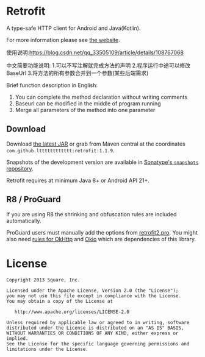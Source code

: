 Retrofit
========

A type-safe HTTP client for Android and Java(Kotlin).

For more information please see [the website][1].

使用说明:https://blog.csdn.net/qq_33505109/article/details/108767068

中文简要功能说明:
1.可以不写注解就完成方法的声明
2.程序运行中途可以修改BaseUrl
3.将方法的所有参数合并到一个参数(某些后端需求)

Brief function description in English:
1. You can complete the method declaration without writing comments
2. Baseurl can be modified in the middle of program running
3. Merge all parameters of the method into one parameter


Download
--------

Download [the latest JAR][2] or grab from Maven central at the coordinates `com.github.ltttttttttttt:retrofit:1.1.9`.

Snapshots of the development version are available in [Sonatype's `snapshots` repository][snap].

Retrofit requires at minimum Java 8+ or Android API 21+.


R8 / ProGuard
-------------

If you are using R8 the shrinking and obfuscation rules are included automatically.

ProGuard users must manually add the options from
[retrofit2.pro][proguard file].
You might also need [rules for OkHttp][okhttp proguard] and [Okio][okio proguard] which are dependencies of this library.


License
=======

    Copyright 2013 Square, Inc.

    Licensed under the Apache License, Version 2.0 (the "License");
    you may not use this file except in compliance with the License.
    You may obtain a copy of the License at

       http://www.apache.org/licenses/LICENSE-2.0

    Unless required by applicable law or agreed to in writing, software
    distributed under the License is distributed on an "AS IS" BASIS,
    WITHOUT WARRANTIES OR CONDITIONS OF ANY KIND, either express or implied.
    See the License for the specific language governing permissions and
    limitations under the License.


 [1]: https://square.github.io/retrofit/
 [2]: https://search.maven.org/remote_content?g=com.squareup.retrofit2&a=retrofit&v=LATEST
 [snap]: https://oss.sonatype.org/content/repositories/snapshots/
 [proguard file]: https://github.com/square/retrofit/blob/master/retrofit/src/main/resources/META-INF/proguard/retrofit2.pro
 [okhttp proguard]: https://square.github.io/okhttp/#r8-proguard
 [okio proguard]: https://square.github.io/okio/#r8-proguard
